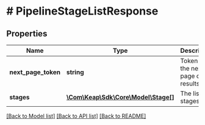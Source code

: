# # PipelineStageListResponse

## Properties

Name | Type | Description | Notes
------------ | ------------- | ------------- | -------------
**next_page_token** | **string** | Token for the next page of results. | [optional]
**stages** | [**\Com\Keap\Sdk\Core\Model\Stage[]**](Stage.md) | The list of stages. | [optional]

[[Back to Model list]](../../README.md#models) [[Back to API list]](../../README.md#endpoints) [[Back to README]](../../README.md)
